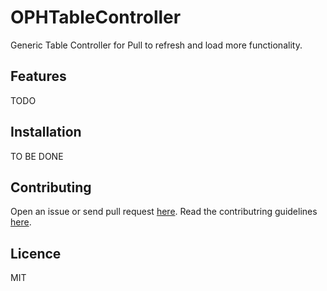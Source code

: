 # OPHTableController

Generic Table Controller for Pull to refresh and load more functionality.

## Features

TODO

## Installation

TO BE DONE

## Contributing

Open an issue or send pull request [here](https://github.com/ophio/OPHTableController/issues/new). Read the contributring guidelines [here](https://github.com/ophio/OPHTableController/blob/master/CONTRIBUTING.md).


## Licence

MIT

